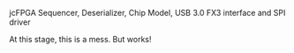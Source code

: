 jcFPGA Sequencer, Deserializer, Chip Model, USB 3.0 FX3 interface and SPI driver

At this stage, this is a mess. But works!
